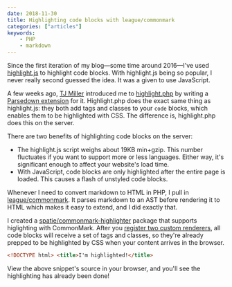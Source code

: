 ```yaml
---
date: 2018-11-30
title: Highlighting code blocks with league/commonmark
categories: ["articles"]
keywords:
    - PHP
    - markdown
---
```


Since the first iteration of my blog—some time around 2016—I've used [highlight.js](https://highlightjs.org/) to highlight code blocks. With highlight.js being so popular, I never really second guessed the idea. It was a given to use JavaScript.

A few weeks ago, [TJ Miller](https://twitter.com/SIXLIV3) introduced me to [highlight.php](https://github.com/scrivo/highlight.php) by writing a [Parsedown extension](https://github.com/sixlive/parsedown-highlight) for it. Highlight.php does the exact same thing as highlight.js: they both add tags and classes to your `code` blocks, which enables them to be highlighted with CSS. The difference is, highlight.php does this on the server.

<!--more-->

There are two benefits of highlighting code blocks on the server:

- The highlight.js script weighs about 19KB min+gzip. This number fluctuates if you want to support more or less languages. Either way, it's significant enough to affect your website's load time.
- With JavaScript, code blocks are only highlighted after the entire page is loaded. This causes a flash of unstyled code blocks.

Whenever I need to convert markdown to HTML in PHP, I pull in [league/commonmark](https://github.com/thephpleague/commonmark). It parses markdown to an AST before rendering it to HTML which makes it easy to extend, and I did exactly that.

I created a [spatie/commonmark-highlighter](https://github.com/spatie/commonmark-highlighter) package that supports higlighting with CommonMark. After you [register two custom renderers](https://github.com/spatie/commonmark-highlighter#usage), all code blocks will receive a set of tags and classes, so they're already prepped to be highlighted by CSS when your content arrives in the browser.

```html
<!DOCTYPE html> <title>I'm highlighted!</title>
```

View the above snippet's source in your browser, and you'll see the highlighting has already been done!
